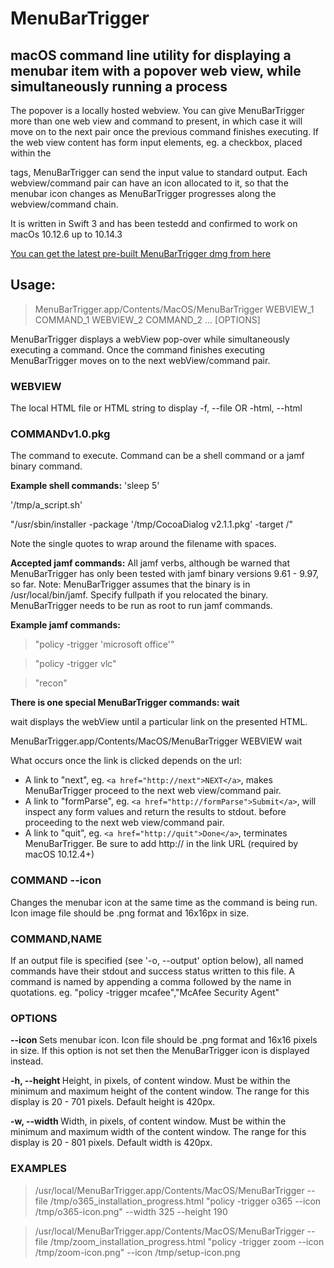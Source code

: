 # MenuBarTrigger
## macOS command line utility for displaying a menubar item with a popover web view, while simultaneously running a process
The popover is a locally hosted webview. You can give MenuBarTrigger more than one web view and command to present, in which case it will move on to the next pair once the previous command finishes executing.
If the web view content has form input elements, eg. a checkbox, placed within the <form></form> tags, MenuBarTrigger can send the input value to standard output. 
Each webview/command pair can have an icon allocated to it, so that the menubar icon changes as MenuBarTrigger progresses along the webview/command chain.

It is written in Swift 3 and has been testedd and confirmed to work on macOs 10.12.6 up to 10.14.3

[You can get the latest pre-built MenuBarTrigger dmg from here](https://taniacomputer.s3.amazonaws.com/MenuBarTrigger+v1.1.dmg) 

## Usage: 

>MenuBarTrigger.app/Contents/MacOS/MenuBarTrigger WEBVIEW_1 COMMAND_1 
>WEBVIEW_2 COMMAND_2 ... [OPTIONS]

MenuBarTrigger displays a webView pop-over while simultaneously executing a command. Once the command
finishes executing MenuBarTrigger moves on to the next webView/command pair.

### WEBVIEW
The local HTML file or HTML string to display
-f, --file <path to file>
OR
-html, --html <HTML string>

### COMMANDv1.0.pkg
The command to execute. Command can be a shell command or a jamf binary command.

**Example shell commands:**
'sleep 5'

'/tmp/a_script.sh'

"/usr/sbin/installer -package '/tmp/CocoaDialog v2.1.1.pkg' -target /"

Note the single quotes to wrap around the filename with spaces.

**Accepted jamf commands:**
All jamf verbs, although be warned that MenuBarTrigger has only been tested with jamf binary versions 9.61 - 9.97, so far.
Note: MenuBarTrigger assumes that the binary is in /usr/local/bin/jamf. Specify fullpath if you relocated the binary.
MenuBarTrigger needs to be run as root to run jamf commands.

**Example jamf commands:**
>"policy -trigger 'microsoft office'"

>"policy -trigger vlc"

>"recon"

**There is one special MenuBarTrigger commands: wait**

wait displays the webView until a particular link on the presented HTML.

MenuBarTrigger.app/Contents/MacOS/MenuBarTrigger WEBVIEW wait 

What occurs once the link is clicked depends on the url:
- A link to "next", eg. `<a href="http://next">NEXT</a>`, makes MenuBarTrigger proceed to the next web view/command pair.
- A link to "formParse", eg. `<a href="http://formParse">Submit</a>`, will inspect any form values and return the results to stdout. before proceeding to the next web view/command pair.
- A link to "quit", eg. `<a href="http://quit">Done</a>`, terminates MenuBarTrigger.
Be sure to add http:// in the link URL (required by macOS 10.12.4+)

### COMMAND --icon <Path to image file>
Changes the menubar icon at the same time as the command is being run.
Icon image file should be .png format and 16x16px in size.

### COMMAND,NAME
If an output file is specified (see '-o, --output' option below), all named commands
have their stdout and success status written to this file.
A command is named by appending a comma followed by the name in quotations.
eg. "policy -trigger mcafee","McAfee Security Agent"

### OPTIONS
**--icon <Path to image file>**
Sets menubar icon.
Icon file should be .png format and 16x16 pixels in size.
If this option is not set then the MenuBarTrigger icon is displayed instead.

**-h, --height <window height>**
Height, in pixels, of content window.
Must be within the minimum and maximum height of the content window.
The range for this display is 20 - 701 pixels.
Default height is 420px.

**-w, --width <window width>**
Width, in pixels, of content window.
Must be within the minimum and maximum width of the content window.
The range for this display is 20 - 801 pixels.
Default width is 420px.
 
### EXAMPLES
>/usr/local/MenuBarTrigger.app/Contents/MacOS/MenuBarTrigger --file /tmp/o365_installation_progress.html "policy -trigger o365 --icon /tmp/o365-icon.png" --width 325 --height 190 

>/usr/local/MenuBarTrigger.app/Contents/MacOS/MenuBarTrigger --file /tmp/zoom_installation_progress.html "policy -trigger zoom --icon /tmp/zoom-icon.png" --icon /tmp/setup-icon.png
